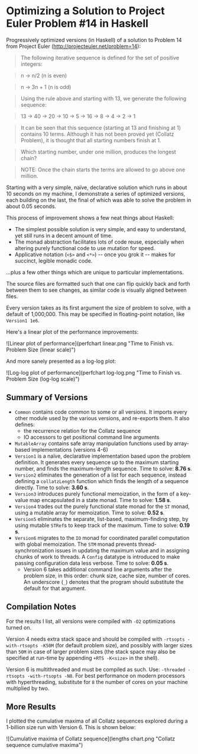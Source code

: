 Optimizing a Solution to Project Euler Problem #14 in Haskell
=====================================================

Progressively optimized versions (in Haskell) of a solution to Problem 14 from Project Euler (<http://projecteuler.net/problem=14>):

> The following iterative sequence is defined for the set of positive integers:

> n → n/2 (n is even)

> n → 3n + 1 (n is odd)

> Using the rule above and starting with 13, we generate the following sequence:

> 13 → 40 → 20 → 10 → 5 → 16 → 8 → 4 → 2 → 1

> It can be seen that this sequence (starting at 13 and finishing at 1) contains 10 terms. Although it has not been proved yet (Collatz Problem), it is thought that all starting numbers finish at 1.

> Which starting number, under one million, produces the longest chain?

> NOTE: Once the chain starts the terms are allowed to go above one million.

Starting with a very simple, naïve, declarative solution which runs in about 10 seconds on my machine, I demonstrate a series of optimized versions, each building on the last, the final of which was able to solve the problem in about 0.05 seconds.

This process of improvement shows a few neat things about Haskell:

* The simplest possible solution is very simple, and easy to understand, yet still runs in a decent amount of time.
* The monad abstraction facilitates lots of code reuse, especially when altering purely functional code to use mutation for speed.
* Applicative notation (`<$>` and `<*>`) -- once you grok it -- makes for succinct, legible monadic code.

...plus a few other things which are unique to particular implementations.

The source files are formatted such that one can flip quickly back and forth between them to see changes, as similar code is visually aligned between files.

Every version takes as its first argument the size of problem to solve, with a default of 1,000,000. This may be specified in floating-point notation, like `Version1 1e6`.

Here's a linear plot of the performance improvements:

![Linear plot of performance](perfchart linear.png "Time to Finish vs. Problem Size (linear scale)")

And more sanely presented as a log-log plot:

![Log-log plot of performance](perfchart log-log.png "Time to Finish vs. Problem Size (log-log scale)")

Summary of Versions
-------------------

* `Common` contains code common to some or all versions. It imports every other module used by the various versions, and re-exports them. It also defines:
   + the recurrence relation for the Collatz sequence
   + IO accessors to get positional command line arguments
* `MutableArray` contains safe array manipulation functions used by array-based implementations (versions 4-6)
* `Version1` is a naïve, declarative implementation based upon the problem definition. It generates every sequence up to the maximum starting number, and finds the maximum-length sequence. Time to solve: **8.76 s**.
* `Version2` eliminates the generation of a list for each sequence, instead defining a `collatzLength` function which finds the length of a sequence directly. Time to solve: **3.60 s**.
* `Version3` introduces purely functional memoization, in the form of a key-value map encapsulated in a state monad. Time to solve: **1.58 s**.
* `Version4` trades out the purely functional state monad for the `ST` monad, using a mutable array for memoization. Time to solve: **0.52 s**.
* `Version5` eliminates the separate, list-based, maximum-finding step, by using mutable `STRef`s to keep track of the maximum. Time to solve: **0.19 s**.
* `Version6` migrates to the `IO` monad for coordinated parallel computation with global memoization. The `STM` monad prevents thread-synchronization issues in updating the maximum value and in assigning chunks of work to threads. A `Config` datatype is introduced to make passing configuration data less verbose. Time to solve: **0.05 s**.
   + Version 6 takes additional command line arguments after the problem size, in this order: chunk size, cache size, number of cores. An underscore (`_`) denotes that the program should substitute the default for that argument.

Compilation Notes
-----------------

For the results I list, all versions were compiled with `-O2` optimizations turned on.

Version 4 needs extra stack space and should be compiled with `-rtsopts -with-rtsopts -K50M` (for default problem size), and possibly with larger sizes than `50M` in case of larger problem sizes (the stack space may also be specified at run-time by appending `+RTS -K<size>` in the shell).

Version 6 is multithreaded and must be compiled as such. Use: `-threaded -rtsopts -with-rtsopts -N8`. For best performance on modern processors with hyperthreading, substitute for `8` the number of cores on your machine multiplied by two.

More Results
------------

I plotted the cumulative maxima of all Collatz sequences explored during a 1-billion size run with Version 6. This is shown below:

![Cumulative maxima of Collatz sequence](lengths chart.png "Collatz sequence cumulative maxima")
